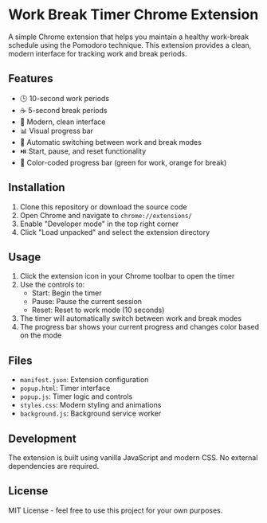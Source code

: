 # Work Break Timer Chrome Extension

A simple Chrome extension that helps you maintain a healthy work-break schedule using the Pomodoro technique. This extension provides a clean, modern interface for tracking work and break periods.

## Features

- 🕒 10-second work periods
- ☕ 5-second break periods
- 🎨 Modern, clean interface
- 📊 Visual progress bar
- 🔄 Automatic switching between work and break modes
- ⏯️ Start, pause, and reset functionality
- 🎨 Color-coded progress bar (green for work, orange for break)

## Installation

1. Clone this repository or download the source code
2. Open Chrome and navigate to `chrome://extensions/`
3. Enable "Developer mode" in the top right corner
4. Click "Load unpacked" and select the extension directory

## Usage

1. Click the extension icon in your Chrome toolbar to open the timer
2. Use the controls to:
   - Start: Begin the timer
   - Pause: Pause the current session
   - Reset: Reset to work mode (10 seconds)
3. The timer will automatically switch between work and break modes
4. The progress bar shows your current progress and changes color based on the mode

## Files

- `manifest.json`: Extension configuration
- `popup.html`: Timer interface
- `popup.js`: Timer logic and controls
- `styles.css`: Modern styling and animations
- `background.js`: Background service worker

## Development

The extension is built using vanilla JavaScript and modern CSS. No external dependencies are required.

## License

MIT License - feel free to use this project for your own purposes. 
